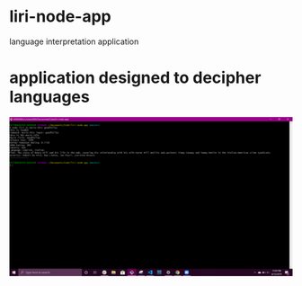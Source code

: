 # liri-node-app
language interpretation application

# application designed to decipher languages 

<img src = "images/screenshot1.png">